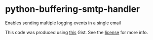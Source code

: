 python-buffering-smtp-handler
=============================

Enables sending multiple logging events in a single email

This code was produced using [this](https://gist.github.com/anonymous/1379446) Gist. See the [license](./LICENSE) for more info.

